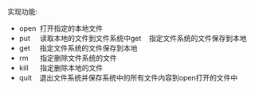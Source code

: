 实现功能:

- open  打开指定的本地文件
- put     读取本地的文件到文件系统中get    指定文件系统的文件保存到本地
- get     指定文件系统的文件保存到本地
- rm      指定删除文件系统的文件
- kill      指定删除本地的文件
- quit    退出文件系统并保存系统中的所有文件内容到open打开的文件中
